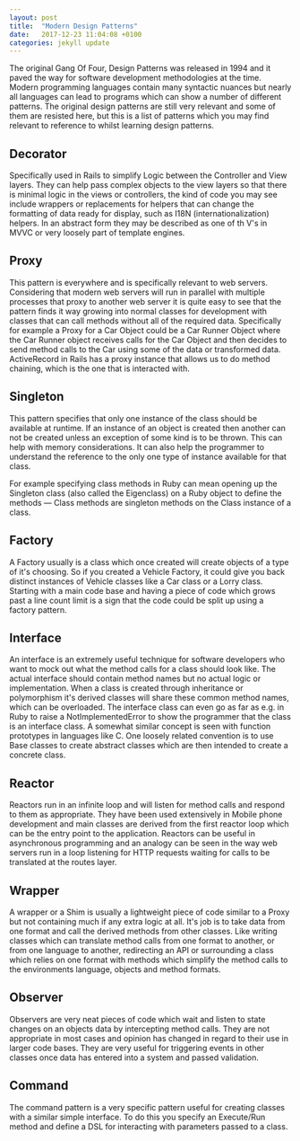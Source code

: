 ```yaml
---
layout: post
title:  "Modern Design Patterns"
date:   2017-12-23 11:04:08 +0100
categories: jekyll update
---
```

The original Gang Of Four, Design Patterns was released in 1994 and it paved the way for software development methodologies at the time. Modern programming languages contain many syntactic nuances but nearly all languages can lead to programs which can show a number of different patterns. The original design patterns are still very relevant and some of them are resisted here, but this is a list of patterns which you may find relevant to reference to whilst learning design patterns.

## Decorator

Specifically used in Rails to simplify Logic between the Controller and View layers. They can help pass complex objects to the view layers so that there is minimal logic in the views or controllers, the kind of code you may see include wrappers or replacements for helpers that can change the formatting of data ready for display, such as I18N \(internationalization\) helpers. In an abstract form they may be described as one of th V's in MVVC or very loosely part of template engines.

## Proxy

This pattern is everywhere and is specifically relevant to web servers. Considering that modern web servers will run in parallel with multiple processes that proxy to another web server it is quite easy to see that the pattern finds it way growing into normal classes for development with classes that can call methods without all of the required data. Specifically for example a Proxy for a Car Object could be a Car Runner Object where the Car Runner object receives calls for the Car Object and then decides to send method calls to the Car using some of the data or transformed data. ActiveRecord in Rails has a proxy instance that allows us to do method chaining, which is the one that is interacted with.

## Singleton

This pattern specifies that only one instance of the class should be available at runtime. If an instance of an object is created then another can not be created unless an exception of some kind is to be thrown. This can help with memory considerations. It can also help the programmer to understand the reference to the only one type of instance available for that class. 

For example specifying class methods in Ruby can mean opening up the Singleton class (also called the Eigenclass) on a Ruby object to define the methods — Class methods are singleton methods on the Class instance of a class.

## Factory

A Factory usually is a class which once created will create objects of a type of it's choosing. So if you created a Vehicle Factory, it could give you back distinct instances of Vehicle classes like a Car class or a Lorry class. Starting with a main code base and having a piece of code which grows past a line count limit is a sign that the code could be split up using a factory pattern.

## Interface

An interface is an extremely useful technique for software developers who want to mock out what the method calls for a class should look like. The actual interface should contain method names but no actual logic or implementation. When a class is created through inheritance or polymorphism it's derived classes will share these common method names, which can be overloaded. The interface class can even go as far as e.g. in Ruby to raise a NotImplementedError to show the programmer that the class is an interface class. A somewhat similar concept is seen with function prototypes in languages like C. One loosely related convention is to use Base classes to create abstract classes which are then intended to create a concrete class.

## Reactor

Reactors run in an infinite loop and will listen for method calls and respond to them as appropriate. They have been used extensively in Mobile phone development and main classes are derived from the first reactor loop which can be the entry point to the application. Reactors can be useful in asynchronous programming and an analogy can be seen in the way web servers run in a loop listening for HTTP requests waiting for calls to be translated at the routes layer.

## Wrapper

A wrapper or a Shim is usually a lightweight piece of code similar to a Proxy but not containing much if any extra logic at all. It's job is to take data from one format and call the derived methods from other classes. Like writing classes which can translate method calls from one format to another, or from one language to another, redirecting an API or surrounding a class which relies on one format with methods which simplify the method calls to the environments language, objects and method formats. 

## Observer

Observers are very neat pieces of code which wait and listen to state changes on an objects data by intercepting method calls. They are not appropriate in most cases and opinion has changed in regard to their use in larger code bases. They are very useful for triggering events in other classes once data has entered into a system and passed validation.

## Command

The command pattern is a very specific pattern useful for creating classes with a similar simple interface. To do this you specify an Execute/Run method and define a DSL for interacting with parameters passed to a class.